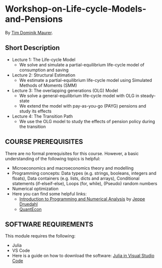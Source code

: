 # Workshop-on-Life-cycle-Models-and-Pensions

By [Tim Dominik Maurer](https://www.timdominikmaurer.com/).

Short Description
---------------------
* Lecture 1: The Life-cycle Model
  * We solve and simulate a partial-equilibrium life-cycle model of consumption and saving
* Lecture 2: Structural Estimation
  * We estimate a partial-equilibrium life-cycle model using Simulated Methods of Moments (SMM)
* Lecture 3: The overlapping generations (OLG) Model
  * We solve a general-equilibrium life-cycle model with OLG in steady-state
  * We extend the model with pay-as-you-go (PAYG) pensions and study its effects
* Lecture 4: The Transition Path
  * We use the OLG model to study the effects of pension policy during the transition

COURSE PREREQUISITES
---------------------
There are no formal prerequisites for this course. However, a basic understanding of the following topics is helpful:
 * Microeconomics and macroeconomics theory and modelling
 * Programming concepts: Data types (e.g. strings, booleans, integers and floats), Data containers (e.g. lists, dicts and arrays), Conditional statements (if-elseif-else), Loops (for, while), (Pseudo) random numbers
 * Numerical optimization
 * Here you can find some helpful links:
	* [Introduction to Programming and Numerical Analysis](https://numeconcopenhagen.netlify.app/) by [Jeppe Druedahl](https://sites.google.com/view/jeppe-druedahl/home)
	* [QuantEcon](https://quantecon.org/) 

## SOFTWARE REQUIREMENTS
This module requires the following:
 * Julia
 * VS Code
 * Here is a guide on how to download the software:  [Julia in Visual Studio Code](https://code.visualstudio.com/docs/languages/julia#:~:text=Install%20Julia%20for%20your%20platform,Start%20VS%20Code)
